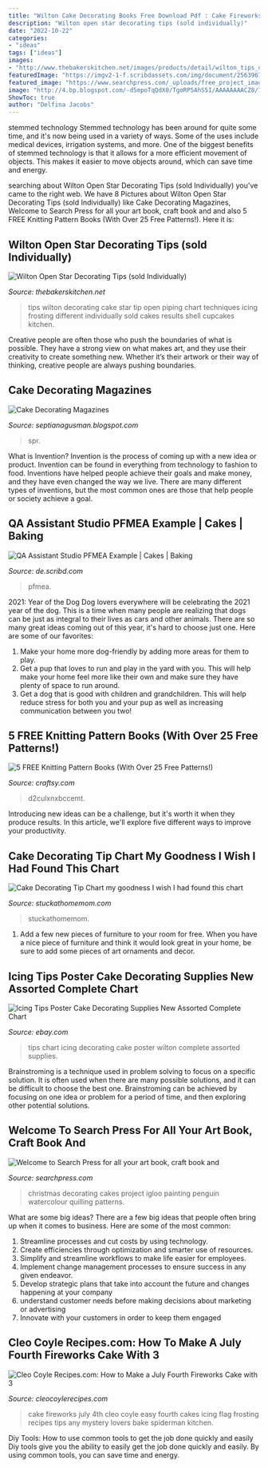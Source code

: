 ```yaml
---
title: "Wilton Cake Decorating Books Free Download Pdf : Cake Fireworks July 4th Cleo Coyle Easy Fourth Cakes Icing Flag Frosting Recipes Tips Any Mystery Lovers Bake Spiderman Kitchen"
description: "Wilton open star decorating tips (sold individually)"
date: "2022-10-22"
categories:
- "ideas"
tags: ["ideas"]
images:
- "http://www.thebakerskitchen.net/images/products/detail/wilton_tips_open_star.jpg"
featuredImage: "https://imgv2-1-f.scribdassets.com/img/document/256396704/original/5006775542/1565777429?v=1"
featured_image: "https://www.searchpress.com/_uploads/free_project_images/Penguin Igloo cake.jpg"
image: "http://4.bp.blogspot.com/-d5mpoTqQdX0/TgoRP5AhS5I/AAAAAAAACZ8/7x3tu4ccHU4/s1600/Cleo+Coyle_Fireworks+Cake.JPG"
ShowToc: true
author: "Delfina Jacobs"
---
```



stemmed technology
Stemmed technology has been around for quite some time, and it's now being used in a variety of ways. Some of the uses include medical devices, irrigation systems, and more. One of the biggest benefits of stemmed technology is that it allows for a more efficient movement of objects. This makes it easier to move objects around, which can save time and energy.

	

		
searching about Wilton Open Star Decorating Tips (sold Individually) you've came to the right web. We have 8 Pictures about Wilton Open Star Decorating Tips (sold Individually) like Cake Decorating Magazines, Welcome to Search Press for all your art book, craft book and and also 5 FREE Knitting Pattern Books (With Over 25 Free Patterns!). Here it is:
		
    
## Wilton Open Star Decorating Tips (sold Individually)

<img loading=lazy src="http://www.thebakerskitchen.net/images/products/detail/wilton_tips_open_star.jpg" onerror="this.onerror=null;this.src='https://tse3.mm.bing.net/th?id=OIP.4P7_3A3zPNKc1RUo0IT7awHaIn&amp;pid=15.1';" alt="Wilton Open Star Decorating Tips (sold Individually)">

_Source: thebakerskitchen.net_

>tips wilton decorating cake star tip open piping chart techniques icing frosting different individually sold cakes results shell cupcakes kitchen. 

	

Creative people are often those who push the boundaries of what is possible. They have a strong view on what makes art, and they use their creativity to create something new. Whether it’s their artwork or their way of thinking, creative people are always pushing boundaries.

    
## Cake Decorating Magazines

<img loading=lazy src="https://i.pinimg.com/originals/ae/ba/56/aeba56194399c538010e978e13a43f51.jpg" onerror="this.onerror=null;this.src='https://tse2.mm.bing.net/th?id=OIP.OpDDtVegyg6rfgCb-OXyjQHaJq&amp;pid=15.1';" alt="Cake Decorating Magazines">

_Source: septianagusman.blogspot.com_

>spr. 

	

What is Invention?
Invention is the process of coming up with a new idea or product. Invention can be found in everything from technology to fashion to food. Inventions have helped people achieve their goals and make money, and they have even changed the way we live. There are many different types of inventions, but the most common ones are those that help people or society achieve a goal.

    
## QA Assistant Studio PFMEA Example | Cakes | Baking

<img loading=lazy src="https://imgv2-1-f.scribdassets.com/img/document/256396704/original/5006775542/1565777429?v=1" onerror="this.onerror=null;this.src='https://tse1.mm.bing.net/th?id=OIP.6n_2cLAmHpZsA2oEv9CRDgHaFP&amp;pid=15.1';" alt="QA Assistant Studio PFMEA Example | Cakes | Baking">

_Source: de.scribd.com_

>pfmea. 

	

2021: Year of the Dog
Dog lovers everywhere will be celebrating the 2021 year of the dog. This is a time when many people are realizing that dogs can be just as integral to their lives as cars and other animals. There are so many great ideas coming out of this year, it's hard to choose just one. Here are some of our favorites: 
1) Make your home more dog-friendly by adding more areas for them to play.
2) Get a pup that loves to run and play in the yard with you. This will help make your home feel more like their own and make sure they have plenty of space to run around. 
3) Get a dog that is good with children and grandchildren. This will help reduce stress for both you and your pup as well as increasing communication between you two!

    
## 5 FREE Knitting Pattern Books (With Over 25 Free Patterns!)

<img loading=lazy src="https://d2culxnxbccemt.cloudfront.net/craft/content/uploads/a/general/wp-content/uploads/2016/02/Free-Knitting-Pattern-Book.jpg" onerror="this.onerror=null;this.src='https://tse2.mm.bing.net/th?id=OIP.UiCpHd6Xt_YP2OaSVgBKDgHaHa&amp;pid=15.1';" alt="5 FREE Knitting Pattern Books (With Over 25 Free Patterns!)">

_Source: craftsy.com_

>d2culxnxbccemt. 

	

Introducing new ideas can be a challenge, but it's worth it when they produce results. In this article, we'll explore five different ways to improve your productivity.

    
## Cake Decorating Tip Chart My Goodness I Wish I Had Found This Chart

<img loading=lazy src="https://stuckathomemom.com/wp-content/uploads/2013/07/Cake-Decorating-Tip-Chart-my-goodness-I-wish-I-had-found-this-chart-long-ago.jpg" onerror="this.onerror=null;this.src='https://tse1.mm.bing.net/th?id=OIP.FSPdsHZh4JQSt6fPVpux5wHaJl&amp;pid=15.1';" alt="Cake Decorating Tip Chart my goodness I wish I had found this chart">

_Source: stuckathomemom.com_

>stuckathomemom. 

	

1. Add a few new pieces of furniture to your room for free. When you have a nice piece of furniture and think it would look great in your home, be sure to add some pieces of art ornaments and decor.

    
## Icing Tips Poster Cake Decorating Supplies New Assorted Complete Chart

<img loading=lazy src="https://i.ebayimg.com/images/g/3-8AAOSwBkRaM28a/s-l300.jpg" onerror="this.onerror=null;this.src='https://tse4.mm.bing.net/th?id=OIP.0kBQWBXmyoYpVpdtgau6BwAAAA&amp;pid=15.1';" alt="Icing Tips Poster Cake Decorating Supplies New Assorted Complete Chart">

_Source: ebay.com_

>tips chart icing decorating cake poster wilton complete assorted supplies. 

	

Brainstroming is a technique used in problem solving to focus on a specific solution. It is often used when there are many possible solutions, and it can be difficult to choose the best one. Brainstroming can be achieved by focusing on one idea or problem for a period of time, and then exploring other potential solutions.

    
## Welcome To Search Press For All Your Art Book, Craft Book And

<img loading=lazy src="https://www.searchpress.com/_uploads/free_project_images/Penguin Igloo cake.jpg" onerror="this.onerror=null;this.src='https://tse3.mm.bing.net/th?id=OIP.xgL9dGDtWa0qM4SgQigy0gHaKJ&amp;pid=15.1';" alt="Welcome to Search Press for all your art book, craft book and">

_Source: searchpress.com_

>christmas decorating cakes project igloo painting penguin watercolour quilling patterns. 

	

What are some big ideas?
There are a few big ideas that people often bring up when it comes to business. Here are some of the most common:
1. Streamline processes and cut costs by using technology.
2. Create efficiencies through optimization and smarter use of resources.
3. Simplify and streamline workflows to make life easier for employees.
4. Implement change management processes to ensure success in any given endeavor. 
5. Develop strategic plans that take into account the future and changes happening at your company 
6. understand customer needs before making decisions about marketing or advertising 
7. Innovate with your customers in order to keep them engaged 

    
## Cleo Coyle Recipes.com: How To Make A July Fourth Fireworks Cake With 3

<img loading=lazy src="http://4.bp.blogspot.com/-d5mpoTqQdX0/TgoRP5AhS5I/AAAAAAAACZ8/7x3tu4ccHU4/s1600/Cleo+Coyle_Fireworks+Cake.JPG" onerror="this.onerror=null;this.src='https://tse1.mm.bing.net/th?id=OIP.BCw4BKDsx5ev0v4XgqlTTgHaGY&amp;pid=15.1';" alt="Cleo Coyle Recipes.com: How to Make a July Fourth Fireworks Cake with 3">

_Source: cleocoylerecipes.com_

>cake fireworks july 4th cleo coyle easy fourth cakes icing flag frosting recipes tips any mystery lovers bake spiderman kitchen. 

	

Diy Tools: How to use common tools to get the job done quickly and easily
Diy tools give you the ability to easily get the job done quickly and easily. By using common tools, you can save time and energy.

